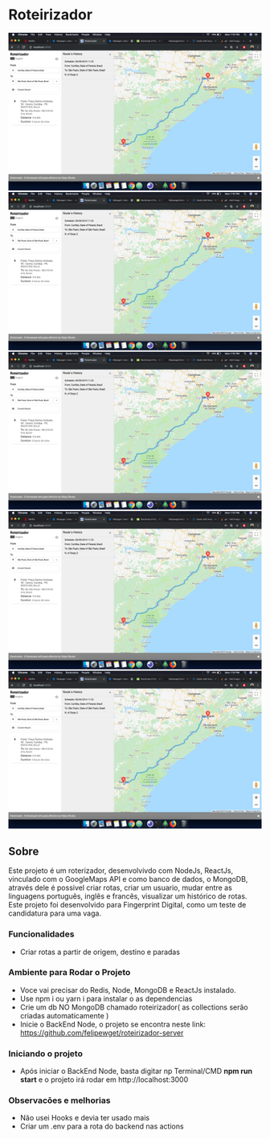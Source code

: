 # Roteirizador

![Routerizador Route 1](./src/assets/git/img1.png)
![Routerizador Route 2](./src/assets/git/img1.png)
![Insominia Requests](./src/assets/git/img1.png)
![Register](./src/assets/git/img1.png)
![Page 404](./src/assets/git/img1.png)

## Sobre

Este projeto é um roterizador, desenvolvivdo com NodeJs, ReactJs, vinculado com o GoogleMaps API e como banco de dados, o MongoDB, através dele é possivel criar rotas, criar um usuario, mudar entre as linguagens português, inglês e francês, visualizar um histórico de rotas. Este projeto foi desenvolvido para Fingerprint Digital, como um teste de candidatura para uma vaga.

### Funcionalidades

- Criar rotas a partir de origem, destino e paradas

### Ambiente para Rodar o Projeto

- Voce vai precisar do Redis, Node, MongoDB e ReactJs instalado.
- Use npm i ou yarn i para instalar o as dependencias
- Crie um db NO MongoDB chamado roteirizador( as collections serão criadas automaticamente )
- Inicie o BackEnd Node, o projeto se encontra neste link: https://github.com/felipewget/roteirizador-server

### Iniciando o projeto

- Após iniciar o BackEnd Node, basta digitar np Terminal/CMD <b>npm run start</b> e o projeto irá rodar em http://localhost:3000

### Observacōes e melhorias

- Não usei Hooks e devia ter usado mais
- Criar um .env para a rota do backend nas actions
